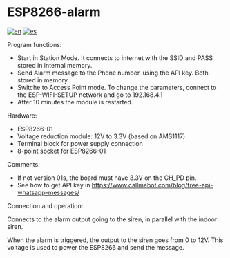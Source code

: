 # ESP8266-alarm

[![en](https://img.shields.io/badge/lang-en-red.svg)](https://github.com/esteban-at/ESP8266-alarm/blob/master/README.md)
[![es](https://img.shields.io/badge/lang-es-blue.svg)](https://github.com/esteban-at/ESP8266-alarm/blob/master/README.es.md)

Program functions:
+ Start in Station Mode. It connects to internet with the SSID and PASS stored in internal memory.
+ Send Alarm message to the Phone number, using the API key. Both stored in memory.
+ Switche to Access Point mode. To change the parameters, connect to the ESP-WIFI-SETUP network and go to 192.168.4.1
+ After 10 minutes the module is restarted.

Hardware:
+ ESP8266-01 
+ Voltage reduction module: 12V to 3.3V  (based on AMS1117)
+ Terminal block for power supply connection
+ 8-point socket for ESP8266-01

Comments: 
+ If not version 01s, the board must have 3.3V on the CH_PD pin.
+ See how to get API key in https://www.callmebot.com/blog/free-api-whatsapp-messages/

Connection and operation:

Connects to the alarm output going to the siren, in parallel with the indoor siren.

When the alarm is triggered, the output to the siren goes from 0 to 12V. This voltage is used to power the ESP8266 and send the message.